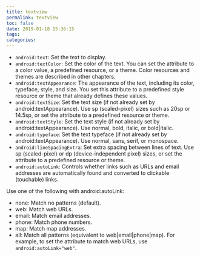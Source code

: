 ```yaml
---
title: textview
permalink: textview
toc: false
date: 2019-01-18 15:36:15
tags:
categories:
---
```

- `android:text`: Set the text to display.
- `android:textColor`: Set the color of the text. You can set the attribute to a color value, a predefined resource, or a theme. Color resources and themes are described in other chapters.
- `android:textAppearance`: The appearance of the text, including its color, typeface, style, and size. You set this attribute to a predefined style resource or theme that already defines these values.
- `android:textSize`: Set the text size (if not already set by android:textAppearance). Use sp (scaled-pixel) sizes such as 20sp or 14.5sp, or set the attribute to a predefined resource or theme.
- `android:textStyle`: Set the text style (if not already set by android:textAppearance). Use normal, bold, italic, or bold|italic.
- `android:typeface`: Set the text typeface (if not already set by android:textAppearance). Use normal, sans, serif, or monospace.
- `android:lineSpacingExtra`: Set extra spacing between lines of text. Use sp (scaled-pixel) or dp (device-independent pixel) sizes, or set the attribute to a predefined resource or theme.
- `android:autoLink`: Controls whether links such as URLs and email addresses are automatically found and converted to clickable (touchable) links.

Use one of the following with android:autoLink:

- none: Match no patterns (default).
- web: Match web URLs.
- email: Match email addresses.
- phone: Match phone numbers.
- map: Match map addresses.
- all: Match all patterns (equivalent to web|email|phone|map).
For example, to set the attribute to match web URLs, use `android:autoLink="web"`.